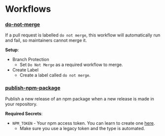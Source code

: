 # Workflows

### [do-not-merge](https://github.com/wdhdev/workflows/blob/main/do-not-merge.yml)
If a pull request is labelled `do not merge`, this workflow will automatically run and fail, so maintainers cannot merge it.

**Setup**:
- Branch Protection
  - Set `Do Not Merge` as a required workflow to merge.
- Create Label
  - Create a label called `do not merge`.

### [publish-npm-package](https://github.com/wdhdev/workflows/blob/main/publish-npm-package.yml)
Publish a new release of an npm package when a new release is made in your repository.

**Required Secrets**:
- `NPM_TOKEN` - Your npm access token. You can learn to create one [here](https://docs.npmjs.com/about-access-tokens).
  - Make sure you use a legacy token and the type is automated.
